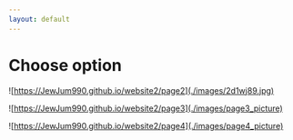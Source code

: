 ```yaml
---
layout: default
---
```


# Choose option

![https://JewJum990.github.io/website2/page2](./images/2d1wj89.jpg)

![https://JewJum990.github.io/website2/page3](./images/page3_picture)

![https://JewJum990.github.io/website2/page4](./images/page4_picture)
